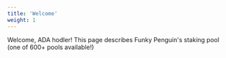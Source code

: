 ```yaml
---
title: 'Welcome'
weight: 1
---
```


Welcome, ADA hodler! This page describes Funky Penguin's staking pool (one of 600+ pools available!)